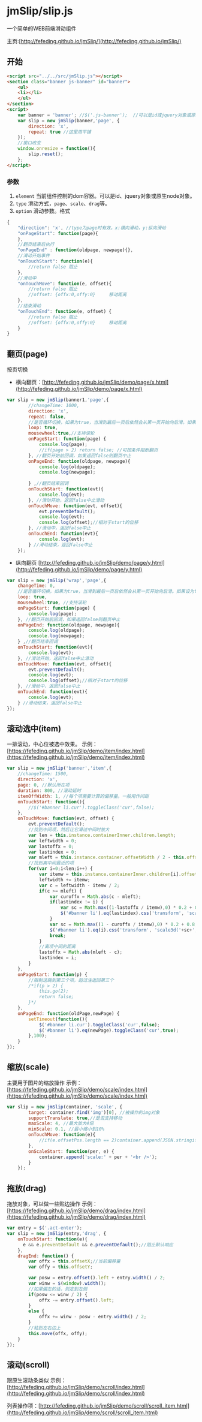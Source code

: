 jmSlip/slip.js
=========

一个简单的WEB前端滑动组件

主页:[http://fefeding.github.io/jmSlip/](http://fefeding.github.io/jmSlip/)

开始
---
```html
<script src="../../src/jmSlip.js"></script>
<section class="banner js-banner" id="banner">
	<ul>
	<li></li>
	</ul>
</section>
<script>
	var banner = 'banner'; //$('.js-banner');  //可以是id或jquery对象或原生node
	var slip = new jmSlip(banner,'page', {
		direction: 'x',
		repeat: true //这里用平铺
	});
	//窗口改变
    window.onresize = function(){
	    slip.reset();
    };
</script>
```
### 参数
1. `element` 当前组件控制的dom容器。可以是id、jquery对象或原生node对象。
2. `type`   滑动方式，`page`、`scale`、`drag`等。
3. `option` 滑动参数。格式
```javascript
{
    "direction": 'x', //type为page时有效。x:横向滑动，y:纵向滑动
    "onPageStart": function(page){
	}, 
	//翻页结束后执行
	"onPageEnd" : function(oldpage, newpage){}, 
	//滑动开始事件
	"onTouchStart": function(e){
		//return false 阻止
	},
	//滑动中
	"onTouchMove": function(e, offset){
		//return false 阻止
		//offset: {offx:0,offy:0}     移动距离
	},
	//结束滑动
	"onTouchEnd": function(e, offset) {
		//return false 阻止
		//offset: {offx:0,offy:0}     移动距离
	}
}
```

## 翻页(page)
按页切换
* 横向翻页：[http://fefeding.github.io/jmSlip/demo/page/x.html](http://fefeding.github.io/jmSlip/demo/page/x.html)
```javascript
var slip = new jmSlip(banner1,'page',{
		//changeTime: 1000, 
		direction: 'x',
		repeat: false,
		//是否循环切换，如果为true，当滑到最后一页后依然会从第一页开始向后滑。如果设为true，最好把repeat也指定为false
		loop: true,
		mousewheel:true,//支持滚轮
		onPageStart: function(page) {
			console.log(page);
			//if(page > 2) return false; //可按条件阻断翻页
		}, //翻页开始前回调，如果返回false则翻页中止
		onPageEnd: function(oldpage, newpage){
			console.log(oldpage);
			console.log(newpage);
			
		} ,//翻页结束回调
		onTouchStart: function(evt){
			console.log(evt);
		}, //滑动开始，返回false中止滑动
		onTouchMove: function(evt, offset){
			evt.preventDefault();
			console.log(evt);
			console.log(offset);//相对于start的位移
		}, //滑动中，返回false中止
		onTouchEnd: function(evt){
			console.log(evt);
		} //滑动结束，返回false中止
	});
```
* 纵向翻页 [http://fefeding.github.io/jmSlip/demo/page/y.html](http://fefeding.github.io/jmSlip/demo/page/y.html)
```javascript
var slip = new jmSlip('wrap','page',{
	changeTime: 0,
	//是否循环切换，如果为true，当滑到最后一页后依然会从第一页开始向后滑。如果设为true，最好把repeat也指定为false
	loop: true,
	mousewheel:true, //支持滚轮
	onPageStart: function(page) {
		console.log(page);
	}, //翻页开始前回调，如果返回false则翻页中止
	onPageEnd: function(oldpage, newpage){
		console.log(oldpage);
		console.log(newpage);
	} ,//翻页结束回调
	onTouchStart: function(evt){
		console.log(evt);
	}, //滑动开始，返回false中止滑动
	onTouchMove: function(evt, offset){
		evt.preventDefault();
		console.log(evt);
		console.log(offset);//相对于start的位移
	}, //滑动中，返回false中止
	onTouchEnd: function(evt){
		console.log(evt);
	} //滑动结束，返回false中止
});
```

## 滚动选中(item)
一排滚动，中心位被选中效果。
示例：[https://fefeding.github.io/jmSlip/demo/item/index.html](https://fefeding.github.io/jmSlip/demo/item/index.html)
```javascript
var slip = new jmSlip('banner','item',{
	//changeTime: 1500, 
	direction: 'x', 
	page: 0, //默认所在项
	duration: 800, //滚动延时
	itemOffWidth: 1, //每个项需要计算的偏移量。一般用作间距
	onTouchStart: function(){
		//$('#banner li.cur').toggleClass('cur',false);
	},
	onTouchMove: function(evt, offset) {
		evt.preventDefault();
		//找到中间项，然后让它滑过中间时放大
		var len = this.instance.containerInner.children.length;		
		var leftwidth = 0;
		var lastoffx = 0;
		var lastindex = 0;
		var mleft = this.instance.container.offsetWidth / 2 - this.offsetX;
		//找到离中间最近的项
		for(var i=0;i<len;i++) {		
			var itemw = this.instance.containerInner.children[i].offsetWidth; 			
			leftwidth += itemw;
			var c = leftwidth - itemw / 2;
			if(c >= mleft) {
				var curoffx = Math.abs(c - mleft);
				if(lastindex != i) {
					var sc = Math.max((1-lastoffx / itemw),0) * 0.2 + 0.8;
					$('#banner li').eq(lastindex).css('transform', 'scale3d('+sc+', '+sc+', 1)');
				}
				var sc = Math.max((1 - curoffx / itemw),0) * 0.2 + 0.8;
				$('#banner li').eq(i).css('transform', 'scale3d('+sc+', '+sc+', 1)');
				break;
			}
			//离项中间的距离
			lastoffx = Math.abs(mleft - c);
			lastindex = i;
		}	
	},
	onPageStart: function(p) {
		//限制这跳到第三个项，超过注返回第三个
		/*if(p > 2) {
			this.go(2);
			return false;
		}*/
	},
	onPageEnd: function(oldPage,newPage) {		
		setTimeout(function(){
			$('#banner li.cur').toggleClass('cur',false);
			$('#banner li').eq(newPage).toggleClass('cur',true);
		},100);		
	}
});
```

## 缩放(scale)
主要用于图片的缩放操作
示例：[https://fefeding.github.io/jmSlip/demo/scale/index.html](https://fefeding.github.io/jmSlip/demo/scale/index.html)

```javascript
var slip = new jmSlip(container, 'scale', {
        target: container.find('img')[0], //被操作的img对象
        supportTranslate: true,//是否支持移动
        maxScale: 4, //最大放大4倍
        minScale: 0.1, //最小缩小到10%
        onTouchMove: function(e){
            //if(e.offsetPos.length == 2)container.append(JSON.stringify(e.offsetPos));
        },
        onScaleStart: function(per, e) {
            container.append('scale:' + per + '<br />');
        }
    });
```

## 拖放(drag)
拖放对象，可以做一些贴边操作
示例：[https://fefeding.github.io/jmSlip/demo/drag/index.html](https://fefeding.github.io/jmSlip/demo/drag/index.html)
```javascript
var entry = $('.act-enter');
var slip = new jmSlip(entry,'drag', {
	onTouchStart: function(e){
      e && e.preventDefault && e.preventDefault();//阻止默认响应
    },
	dragEnd: function() {	
		var offx = this.offsetX;//当前偏移量
		var offy = this.offsetY;

		var posw = entry.offset().left + entry.width() / 2;
		var winw = $(window).width();
		//如果偏左的话，则定到左侧
		if(posw <= winw / 2) {
			offx -= entry.offset().left;           
		}
		else {
			offx += winw - posw - entry.width() / 2;  
		}
		//粘到左右边上
		this.move(offx, offy);
	}
});
```

## 滚动(scroll)
跟原生滚动条类似
示例：[http://fefeding.github.io/jmSlip/demo/scroll/index.html](http://fefeding.github.io/jmSlip/demo/scroll/index.html)

列表操作项：[http://fefeding.github.io/jmSlip/demo/scroll/scroll_item.html](http://fefeding.github.io/jmSlip/demo/scroll/scroll_item.html)